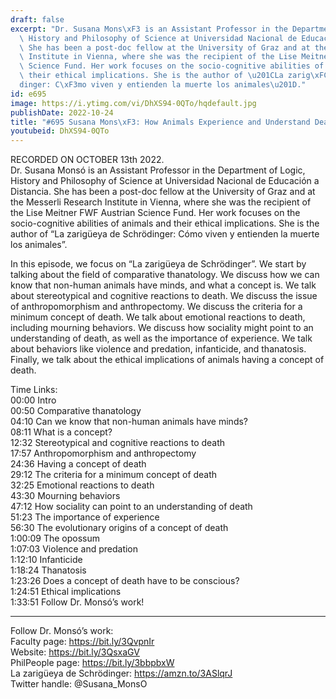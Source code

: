 ```yaml
---
draft: false
excerpt: "Dr. Susana Mons\xF3 is an Assistant Professor in the Department of Logic,\
  \ History and Philosophy of Science at Universidad Nacional de Educaci\xF3n a Distancia.\
  \ She has been a post-doc fellow at the University of Graz and at the Messerli Research\
  \ Institute in Vienna, where she was the recipient of the Lise Meitner FWF Austrian\
  \ Science Fund. Her work focuses on the socio-cognitive abilities of animals and\
  \ their ethical implications. She is the author of \u201CLa zarig\xFCeya de Schr\xF6\
  dinger: C\xF3mo viven y entienden la muerte los animales\u201D."
id: e695
image: https://i.ytimg.com/vi/DhXS94-0QTo/hqdefault.jpg
publishDate: 2022-10-24
title: "#695 Susana Mons\xF3: How Animals Experience and Understand Death"
youtubeid: DhXS94-0QTo
---
```

RECORDED ON OCTOBER 13th 2022.  
Dr. Susana Monsó is an Assistant Professor in the Department of Logic, History and Philosophy of Science at Universidad Nacional de Educación a Distancia. She has been a post-doc fellow at the University of Graz and at the Messerli Research Institute in Vienna, where she was the recipient of the Lise Meitner FWF Austrian Science Fund. Her work focuses on the socio-cognitive abilities of animals and their ethical implications. She is the author of “La zarigüeya de Schrödinger: Cómo viven y entienden la muerte los animales”.

In this episode, we focus on “La zarigüeya de Schrödinger”. We start by talking about the field of comparative thanatology. We discuss how we can know that non-human animals have minds, and what a concept is. We talk about stereotypical and cognitive reactions to death. We discuss the issue of anthropomorphism and anthropectomy. We discuss the criteria for a minimum concept of death. We talk about emotional reactions to death, including mourning behaviors. We discuss how sociality might point to an understanding of death, as well as the importance of experience. We talk about behaviors like violence and predation, infanticide, and thanatosis. Finally, we talk about the ethical implications of animals having a concept of death.

Time Links:  
00:00 Intro  
00:50  Comparative thanatology  
04:10  Can we know that non-human animals have minds?  
08:11  What is a concept?  
12:32  Stereotypical and cognitive reactions to death  
17:57  Anthropomorphism and anthropectomy  
24:36  Having a concept of death  
29:12  The criteria for a minimum concept of death  
32:25  Emotional reactions to death  
43:30  Mourning behaviors  
47:12  How sociality can point to an understanding of death  
51:23  The importance of experience  
56:30  The evolutionary origins of a concept of death  
1:00:09  The opossum  
1:07:03  Violence and predation  
1:12:10  Infanticide  
1:18:24  Thanatosis  
1:23:26  Does a concept of death have to be conscious?  
1:24:51  Ethical implications  
1:33:51  Follow Dr. Monsó’s work!

---

Follow Dr. Monsó’s work:  
Faculty page: https://bit.ly/3QvpnIr  
Website: https://bit.ly/3QsxaGV  
PhilPeople page: https://bit.ly/3bbpbxW  
La zarigüeya de Schrödinger: https://amzn.to/3ASlqrJ  
Twitter handle: @Susana_MonsO
